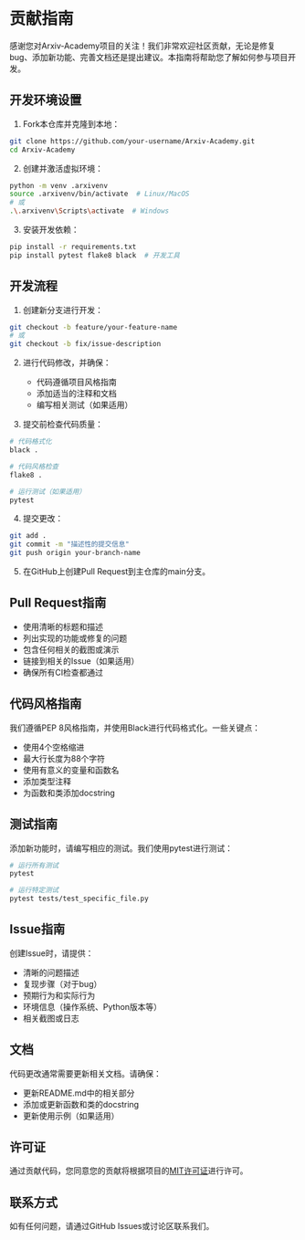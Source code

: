 # 贡献指南

感谢您对Arxiv-Academy项目的关注！我们非常欢迎社区贡献，无论是修复bug、添加新功能、完善文档还是提出建议。本指南将帮助您了解如何参与项目开发。

## 开发环境设置

1. Fork本仓库并克隆到本地：

```bash
git clone https://github.com/your-username/Arxiv-Academy.git
cd Arxiv-Academy
```

2. 创建并激活虚拟环境：

```bash
python -m venv .arxivenv
source .arxivenv/bin/activate  # Linux/MacOS
# 或
.\.arxivenv\Scripts\activate  # Windows
```

3. 安装开发依赖：

```bash
pip install -r requirements.txt
pip install pytest flake8 black  # 开发工具
```

## 开发流程

1. 创建新分支进行开发：

```bash
git checkout -b feature/your-feature-name
# 或
git checkout -b fix/issue-description
```

2. 进行代码修改，并确保：
   - 代码遵循项目风格指南
   - 添加适当的注释和文档
   - 编写相关测试（如果适用）

3. 提交前检查代码质量：

```bash
# 代码格式化
black .

# 代码风格检查
flake8 .

# 运行测试（如果适用）
pytest
```

4. 提交更改：

```bash
git add .
git commit -m "描述性的提交信息"
git push origin your-branch-name
```

5. 在GitHub上创建Pull Request到主仓库的main分支。

## Pull Request指南

- 使用清晰的标题和描述
- 列出实现的功能或修复的问题
- 包含任何相关的截图或演示
- 链接到相关的Issue（如果适用）
- 确保所有CI检查都通过

## 代码风格指南

我们遵循PEP 8风格指南，并使用Black进行代码格式化。一些关键点：

- 使用4个空格缩进
- 最大行长度为88个字符
- 使用有意义的变量和函数名
- 添加类型注释
- 为函数和类添加docstring

## 测试指南

添加新功能时，请编写相应的测试。我们使用pytest进行测试：

```bash
# 运行所有测试
pytest

# 运行特定测试
pytest tests/test_specific_file.py
```

## Issue指南

创建Issue时，请提供：

- 清晰的问题描述
- 复现步骤（对于bug）
- 预期行为和实际行为
- 环境信息（操作系统、Python版本等）
- 相关截图或日志

## 文档

代码更改通常需要更新相关文档。请确保：

- 更新README.md中的相关部分
- 添加或更新函数和类的docstring
- 更新使用示例（如果适用）

## 许可证

通过贡献代码，您同意您的贡献将根据项目的[MIT许可证](LICENSE)进行许可。

## 联系方式

如有任何问题，请通过GitHub Issues或讨论区联系我们。 
